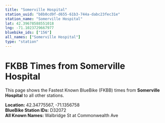 ```yaml
---
title: "Somerville Hospital"
station_uuid: "b8b0cd9f-d655-61b3-744a-dabc23fec31e"
station_name: "Somerville Hospital"
lat: 42.39678588551018
lng: -71.1023729667977
bluebike_ids: ["156"]
all_names: ["Somerville Hospital"]
type: "station"
---
```


# FKBB Times from Somerville Hospital

This page shows the Fastest Known BlueBike (FKBB) times from **Somerville Hospital** to all other stations.

**Location:** 42.34775567, -71.1356758  
**BlueBike Station IDs:** D32072  
**All Known Names:** Walbridge St at Commonwealth Ave


